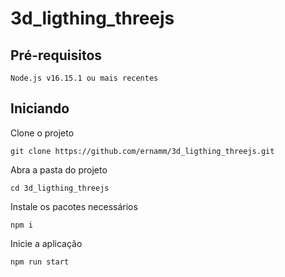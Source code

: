 # 3d_ligthing_threejs

## Pré-requisitos
```
Node.js v16.15.1 ou mais recentes
```

## Iniciando
Clone o projeto
```
git clone https://github.com/ernamm/3d_ligthing_threejs.git
```
Abra a pasta do projeto
```
cd 3d_ligthing_threejs
```
Instale os pacotes necessários
```
npm i
```
Inicie a aplicação
```
npm run start
```
